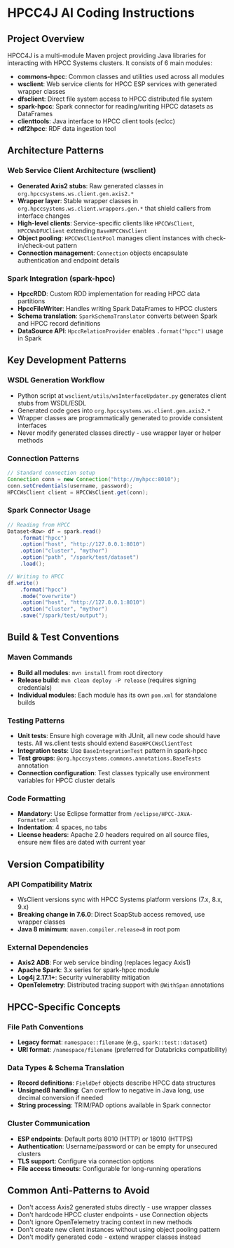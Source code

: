 # HPCC4J AI Coding Instructions

<!-- Include fork-specific instructions if they exist -->
<!-- @include: .github/copilot-instructions-private.md -->
<!-- @include: .github/copilot-instructions-local.md -->

## Project Overview
HPCC4J is a multi-module Maven project providing Java libraries for interacting with HPCC Systems clusters. It consists of 6 main modules:
- **commons-hpcc**: Common classes and utilities used across all modules
- **wsclient**: Web service clients for HPCC ESP services with generated wrapper classes
- **dfsclient**: Direct file system access to HPCC distributed file system
- **spark-hpcc**: Spark connector for reading/writing HPCC datasets as DataFrames
- **clienttools**: Java interface to HPCC client tools (eclcc)
- **rdf2hpcc**: RDF data ingestion tool

## Architecture Patterns

### Web Service Client Architecture (wsclient)
- **Generated Axis2 stubs**: Raw generated classes in `org.hpccsystems.ws.client.gen.axis2.*`
- **Wrapper layer**: Stable wrapper classes in `org.hpccsystems.ws.client.wrappers.gen.*` that shield callers from interface changes
- **High-level clients**: Service-specific clients like `HPCCWsClient`, `HPCCWsDFUClient` extending `BaseHPCCWsClient`
- **Object pooling**: `HPCCWsClientPool` manages client instances with check-in/check-out pattern
- **Connection management**: `Connection` objects encapsulate authentication and endpoint details

### Spark Integration (spark-hpcc)
- **HpccRDD**: Custom RDD implementation for reading HPCC data partitions
- **HpccFileWriter**: Handles writing Spark DataFrames to HPCC clusters
- **Schema translation**: `SparkSchemaTranslator` converts between Spark and HPCC record definitions
- **DataSource API**: `HpccRelationProvider` enables `.format("hpcc")` usage in Spark

## Key Development Patterns

### WSDL Generation Workflow
- Python script at `wsclient/utils/wsInterfaceUpdater.py` generates client stubs from WSDL/ESDL
- Generated code goes into `org.hpccsystems.ws.client.gen.axis2.*`
- Wrapper classes are programmatically generated to provide consistent interfaces
- Never modify generated classes directly - use wrapper layer or helper methods

### Connection Patterns
```java
// Standard connection setup
Connection conn = new Connection("http://myhpcc:8010");
conn.setCredentials(username, password);
HPCCWsClient client = HPCCWsClient.get(conn);
```

### Spark Connector Usage
```java
// Reading from HPCC
Dataset<Row> df = spark.read()
    .format("hpcc")
    .option("host", "http://127.0.0.1:8010")
    .option("cluster", "mythor") 
    .option("path", "/spark/test/dataset")
    .load();

// Writing to HPCC  
df.write()
    .format("hpcc")
    .mode("overwrite")
    .option("host", "http://127.0.0.1:8010")
    .option("cluster", "mythor")
    .save("/spark/test/output");
```

## Build & Test Conventions

### Maven Commands
- **Build all modules**: `mvn install` from root directory
- **Release build**: `mvn clean deploy -P release` (requires signing credentials)
- **Individual modules**: Each module has its own `pom.xml` for standalone builds

### Testing Patterns
- **Unit tests**: Ensure high coverage with JUnit, all new code should have tests. All ws.client tests should extend `BaseHPCCWsClientTest`
- **Integration tests**: Use `BaseIntegrationTest` pattern in spark-hpcc
- **Test groups**: `@org.hpccsystems.commons.annotations.BaseTests` annotation
- **Connection configuration**: Test classes typically use environment variables for HPCC cluster details

### Code Formatting
- **Mandatory**: Use Eclipse formatter from `/eclipse/HPCC-JAVA-Formatter.xml`
- **Indentation**: 4 spaces, no tabs
- **License headers**: Apache 2.0 headers required on all source files, ensure new files are dated with current year

## Version Compatibility

### API Compatibility Matrix
- WsClient versions sync with HPCC Systems platform versions (7.x, 8.x, 9.x)
- **Breaking change in 7.6.0**: Direct SoapStub access removed, use wrapper classes
- **Java 8 minimum**: `maven.compiler.release=8` in root pom

### External Dependencies
- **Axis2 ADB**: For web service binding (replaces legacy Axis1)
- **Apache Spark**: 3.x series for spark-hpcc module
- **Log4j 2.17.1+**: Security vulnerability mitigation
- **OpenTelemetry**: Distributed tracing support with `@WithSpan` annotations

## HPCC-Specific Concepts

### File Path Conventions
- **Legacy format**: `namespace::filename` (e.g., `spark::test::dataset`)
- **URI format**: `/namespace/filename` (preferred for Databricks compatibility)

### Data Types & Schema Translation
- **Record definitions**: `FieldDef` objects describe HPCC data structures
- **Unsigned8 handling**: Can overflow to negative in Java long, use decimal conversion if needed
- **String processing**: TRIM/PAD options available in Spark connector

### Cluster Communication
- **ESP endpoints**: Default ports 8010 (HTTP) or 18010 (HTTPS)
- **Authentication**: Username/password or can be empty for unsecured clusters
- **TLS support**: Configure via connection options
- **File access timeouts**: Configurable for long-running operations

## Common Anti-Patterns to Avoid
- Don't access Axis2 generated stubs directly - use wrapper classes
- Don't hardcode HPCC cluster endpoints - use Connection objects
- Don't ignore OpenTelemetry tracing context in new methods
- Don't create new client instances without using object pooling pattern
- Don't modify generated code - extend wrapper classes instead